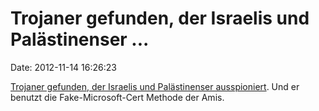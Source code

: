 Trojaner gefunden, der Israelis und Palästinenser \...
======================================================

Date: 2012-11-14 16:26:23

[Trojaner gefunden, der Israelis und Palästinenser
ausspioniert](http://krebsonsecurity.com/2012/11/malware-spy-network-targeted-israelis-palestinians/).
Und er benutzt die Fake-Microsoft-Cert Methode der Amis.
